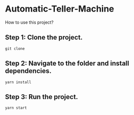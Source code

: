 # Automatic-Teller-Machine

How to use this project?

## Step 1: Clone the project.

`git clone`


## Step 2: Navigate to the folder and install dependencies.

`yarn install`


## Step 3: Run the project.

`yarn start`
